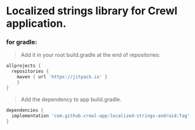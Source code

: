 # Localized strings library for Crewl application.

### for gradle:

> Add it in your root build.gradle at the end of repositories:

```gradle
allprojects {
  repositories {
    maven { url 'https://jitpack.io' }
	}
}
```

> Add the dependency to app build.gradle.

```gradle
dependencies {
  implementation 'com.github.crewl-app:localized-strings-android:Tag'
}
```
